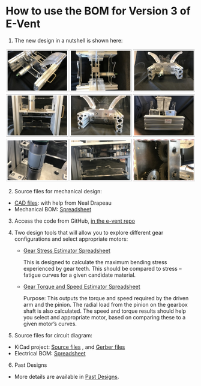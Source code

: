 
# How to use the BOM for Version 3 of E-Vent

1.  The new design in a nutshell is shown here:

![Collage of all views](../img/version_3/collage-of-all-views.png)


2. Source files for mechanical design:

- [CAD files](../../src/3.1-STEP-and-DXF): with help from Neal Drapeau
- Mechanical BOM: [Spreadsheet](../../src/Mechanical-BOM_20200404.xlsx)

3. Access the code from GitHub, [in the e-vent repo](https://github.com/mit-drl/e-vent)

4. Two design tools that will allow you to explore different gear configurations and select appropriate motors:

    - [Gear Stress Estimator Spreadsheet](../../src/E-Vent-gear-stress-calculations.xlsx) 

        This is designed to calculate the maximum bending stress experienced by gear teeth. This should be compared to stress – fatigue curves for a given candidate material.

    - [Gear Torque and Speed Estimator Spreadsheet](../../src/E-Vent-gear-torque-and-speed-calcuations.xlsx)

         Purpose: This outputs the torque and speed required by the driven arm and the pinion. The radial load from the pinion on the gearbox shaft is also calculated. The speed and torque results should help you select and appropriate motor, based on comparing these to a given motor’s curves.

5. Source files for circuit diagram:

- KiCad project: [Source files](../../src/eventArduinoMega) , and [Gerber files](../../src/arduinoMegaEVentGerber)
- Electrical BOM: [Spreadsheet](../../src/Electronics-BOM_20200410.xlsx)

6. Past Designs

 - More details are available in [Past Designs](https://e-vent.mit.edu/mechanical/past-designs/).